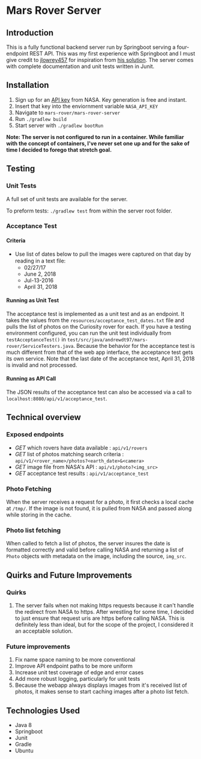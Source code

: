 # Mars Rover Server
## Introduction
This is a fully functional backend server run by Springboot serving a four-endpoint REST API. This was my first experience with Springboot and I must give credit to [jlowrey457](https://github.com/jlowery457/) for inspiration from [his solution](https://github.com/jlowery457/nasa-exercise).
The server comes with complete documentation and unit tests written in Junit.

## Installation
1. Sign up for an [API key](https://api.nasa.gov/) from NASA. Key generation is free and instant.
2. Insert that key into the enviornment variable `NASA_API_KEY`
3. Navigate to `mars-rover/mars-rover-server`
4. Run `./gradlew build`
5. Start server with `./gradlew bootRun`

**Note: The server is not configured to run in a container. While familiar with the concept of containers, I've never set one up and for the sake of time I decided to forego that stretch goal.**

## Testing
### Unit Tests
A full set of unit tests are available for the server.

To preform tests: `./gradlew test` from within the server root folder.

### Acceptance Test
#### Criteria
* Use list of dates below to pull the images were captured on that day by reading in a text ﬁle:
    * 02/27/17
    * June 2, 2018
    * Jul-13-2016
    * April 31, 2018
    
#### Running as Unit Test
The acceptance test is implemented as a unit test and as an endpoint. It takes the values from the `resources/acceptance_test_dates.txt` file and pulls the list of photos on the Curiosity rover for each.
If you have a testing environment configured, you can run the unit test individually from `testAcceptanceTest()` in `test/src/java/andrewdt97/mars-rover/ServiceTesters.java`.
Because the behavior for the acceptance test is much different from that of the web app interface, the acceptance test gets its own service. Note that the last date of the acceptance test, April 31, 2018 is invalid and not processed.

#### Running as API Call
The JSON results of the acceptance test can also be accessed via a call to `localhost:8080/api/v1/acceptance_test`.

## Technical overview
### Exposed endpoints
* *GET* which rovers have data available : `api/v1/rovers`
* *GET* list of photos matching search criteria : `api/v1/<rover_name>/photos?<earth_date>&<camera>`
* *GET* image file from NASA's API : `api/v1/photo?<img_src>`
* *GET* acceptance test results : `api/v1/acceptance_test`

### Photo Fetching
When the server receives a request for a photo, it first checks a local cache at `/tmp/`. If the image is not found, it is pulled from NASA and passed along while storing in the cache.

### Photo list fetching
When called to fetch a list of photos, the server insures the date is formatted correctly and valid before calling NASA and returning a list of `Photo` objects with metadata on the image, including the source, `img_src`.

## Quirks and Future Improvements
### Quirks
1. The server fails when not making https requests because it can't handle the redirect from NASA to https. After wrestling for some time, I decided to just ensure that request uris are https before calling NASA.
This is definitely less than ideal, but for the scope of the project, I considered it an acceptable solution.

### Future improvements
1. Fix name space naming to be more conventional
2. Improve API endpoint paths to be more uniform
3. Increase unit test coverage of edge and error cases
4. Add more robust logging, particularly for unit tests
5. Because the webapp always displays images from it's received list of photos, it makes sense to start caching images after a photo list fetch.

## Technologies Used
* Java 8
* Springboot
* Junit
* Gradle
* Ubuntu
